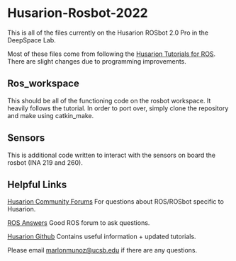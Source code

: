 # Husarion-Rosbot-2022

This is all of the files currently on the Husarion ROSbot 2.0 Pro in the DeepSpace Lab.

Most of these files come from following the [Husarion Tutorials for ROS](https://husarion.com/tutorials/ros-tutorials/1-ros-introduction/). There are slight changes due to programming improvements.

## Ros_workspace

This should be all of the functioning code on the rosbot workspace. It heavily follows the tutorial. In order to port over, simply clone the repository and make using catkin_make.

## Sensors
This is additional code written to interact with the sensors on board the rosbot (INA 219 and 260).

## Helpful Links

[Husarion Community Forums](https://community.husarion.com/) For questions about ROS/ROSbot specific to Husarion.

[ROS Answers](https://answers.ros.org/questions/) Good ROS forum to ask questions.

[Husarion Github](https://github.com/husarion) Contains useful information + updated tutorials.

Please email marlonmunoz@ucsb.edu if there are any questions.



